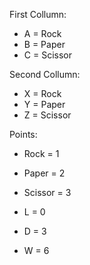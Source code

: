 First Collumn:
 - A = Rock
 - B = Paper
 - C = Scissor

Second Collumn:
 - X = Rock
 - Y = Paper
 - Z = Scissor

Points:
 - Rock = 1
 - Paper = 2
 - Scissor = 3

 - L = 0
 - D = 3
 - W = 6